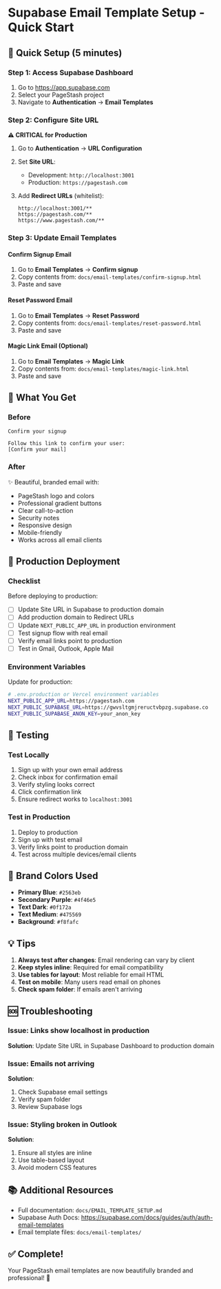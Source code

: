 # Supabase Email Template Setup - Quick Start

## 🎯 Quick Setup (5 minutes)

### Step 1: Access Supabase Dashboard

1. Go to https://app.supabase.com
2. Select your PageStash project
3. Navigate to **Authentication** → **Email Templates**

### Step 2: Configure Site URL

**⚠️ CRITICAL for Production**

1. Go to **Authentication** → **URL Configuration**
2. Set **Site URL**:
   - Development: `http://localhost:3001`
   - Production: `https://pagestash.com`

3. Add **Redirect URLs** (whitelist):
   ```
   http://localhost:3001/**
   https://pagestash.com/**
   https://www.pagestash.com/**
   ```

### Step 3: Update Email Templates

#### Confirm Signup Email

1. Go to **Email Templates** → **Confirm signup**
2. Copy contents from: `docs/email-templates/confirm-signup.html`
3. Paste and save

#### Reset Password Email

1. Go to **Email Templates** → **Reset Password**
2. Copy contents from: `docs/email-templates/reset-password.html`
3. Paste and save

#### Magic Link Email (Optional)

1. Go to **Email Templates** → **Magic Link**
2. Copy contents from: `docs/email-templates/magic-link.html`
3. Paste and save

## 📧 What You Get

### Before
```
Confirm your signup

Follow this link to confirm your user:
[Confirm your mail]
```

### After
✨ Beautiful, branded email with:
- PageStash logo and colors
- Professional gradient buttons
- Clear call-to-action
- Security notes
- Responsive design
- Mobile-friendly
- Works across all email clients

## 🚀 Production Deployment

### Checklist

Before deploying to production:

- [ ] Update Site URL in Supabase to production domain
- [ ] Add production domain to Redirect URLs
- [ ] Update `NEXT_PUBLIC_APP_URL` in production environment
- [ ] Test signup flow with real email
- [ ] Verify email links point to production
- [ ] Test in Gmail, Outlook, Apple Mail

### Environment Variables

Update for production:

```bash
# .env.production or Vercel environment variables
NEXT_PUBLIC_APP_URL=https://pagestash.com
NEXT_PUBLIC_SUPABASE_URL=https://gwvsltgmjreructvbpzg.supabase.co
NEXT_PUBLIC_SUPABASE_ANON_KEY=your_anon_key
```

## 🧪 Testing

### Test Locally

1. Sign up with your own email address
2. Check inbox for confirmation email
3. Verify styling looks correct
4. Click confirmation link
5. Ensure redirect works to `localhost:3001`

### Test in Production

1. Deploy to production
2. Sign up with test email
3. Verify links point to production domain
4. Test across multiple devices/email clients

## 🎨 Brand Colors Used

- **Primary Blue**: `#2563eb`
- **Secondary Purple**: `#4f46e5`
- **Text Dark**: `#0f172a`
- **Text Medium**: `#475569`
- **Background**: `#f8fafc`

## 💡 Tips

1. **Always test after changes**: Email rendering can vary by client
2. **Keep styles inline**: Required for email compatibility
3. **Use tables for layout**: Most reliable for email HTML
4. **Test on mobile**: Many users read email on phones
5. **Check spam folder**: If emails aren't arriving

## 🆘 Troubleshooting

### Issue: Links show localhost in production

**Solution**: Update Site URL in Supabase Dashboard to production domain

### Issue: Emails not arriving

**Solution**: 
1. Check Supabase email settings
2. Verify spam folder
3. Review Supabase logs

### Issue: Styling broken in Outlook

**Solution**: 
1. Ensure all styles are inline
2. Use table-based layout
3. Avoid modern CSS features

## 📚 Additional Resources

- Full documentation: `docs/EMAIL_TEMPLATE_SETUP.md`
- Supabase Auth Docs: https://supabase.com/docs/guides/auth/auth-email-templates
- Email template files: `docs/email-templates/`

## ✅ Complete!

Your PageStash email templates are now beautifully branded and professional! 🎉

